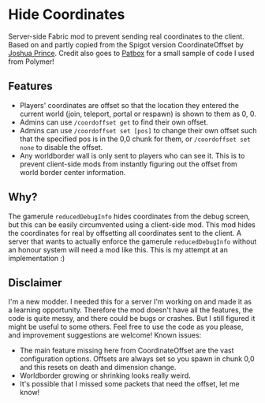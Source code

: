 Hide Coordinates
================
Server-side Fabric mod to prevent sending real coordinates to the client. Based on and partly copied from the Spigot version CoordinateOffset by [Joshua Prince](https://github.com/joshuaprince).
Credit also goes to [Patbox](https://github.com/patbox) for a small sample of code I used from Polymer!


Features
---
* Players' coordinates are offset so that the location they entered the current world (join, teleport, portal or respawn) is shown to them as 0, 0.
* Admins can use `/coordoffset get` to find their own offset.
* Admins can use `/coordoffset set [pos]` to change their own offset such that the specified pos is in the 0,0 chunk for them, or `/coordoffset set none` to disable the offset.
* Any worldborder wall is only sent to players who can see it. This is to prevent client-side mods from instantly figuring out the offset from world border center information.


Why?
---
The gamerule `reducedDebugInfo` hides coordinates from the debug screen, but this can be easily circumvented using a client-side mod. This mod hides the coordinates for real by offsetting all coordinates sent to the client.
A server that wants to actually enforce the gamerule `reducedDebugInfo` without an honour system will need a mod like this. This is my attempt at an implementation :)


Disclaimer
---
I'm a new modder. I needed this for a server I'm working on and made it as a learning opportunity. Therefore the mod doesn't have all the features, the code is quite messy, and there could be bugs or crashes. But I still figured it might be useful to some others. Feel free to use the code as you please, and improvement suggestions are welcome!
Known issues:
* The main feature missing here from CoordinateOffset are the vast configuration options. Offsets are always set so you spawn in chunk 0,0 and this resets on death and dimension change.
* Worldborder growing or shrinking looks really weird.
* It's possible that I missed some packets that need the offset, let me know!
